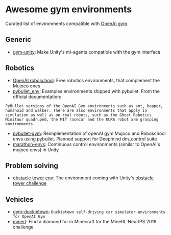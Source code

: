 # Awesome gym environments
Curated list of environments compatible with [OpenAI gym](https://gym.openai.com/)

## Generic

* [gym-unity](https://github.com/Unity-Technologies/ml-agents/tree/master/gym-unity): Make Unity's ml-agents compatible with the gym interface

## Robotics

* [OpenAI roboschool](https://github.com/openai/roboschool): Free robotics environments, that complement the Mujoco ones
* [pybullet_env](https://github.com/bulletphysics/bullet3/tree/master/examples/pybullet/gym/pybullet_envs): Examples environments shipped with pybullet. From the official documentation: 
```
PyBullet versions of the OpenAI Gym environments such as ant, hopper, humanoid and walker. There are also environments that apply in simulation as well as on real robots, such as the Ghost Robotics Minitaur quadruped, the MIT racecar and the KUKA robot arm grasping environments.
```
* [pybullet-gym](https://github.com/benelot/pybullet-gym): Reimplementation of openAI gym Mujoco and Roboschool envs using pybullet. Planned support for Deepmind dm_control suite
* [marathon-envs](https://github.com/Unity-Technologies/marathon-envs): Continuous control environments (similar to OpenAI's mujoco envs) in Unity

## Problem solving

* [obstacle tower env](https://github.com/Unity-Technologies/obstacle-tower-env): The environment coming with Unity's [obstacle tower challenge](https://www.aicrowd.com/challenges/unity-obstacle-tower-challenge)

## Vehicles

* [gym-duckietown](https://github.com/duckietown/gym-duckietown): `Duckietown self-driving car simulator environments for OpenAI Gym`
* [minerl](https://www.aicrowd.com/challenges/neurips-2019-minerl-competition): Find a diamond for in Minecraft for the MineRL NeurIPS 2019 challenge

